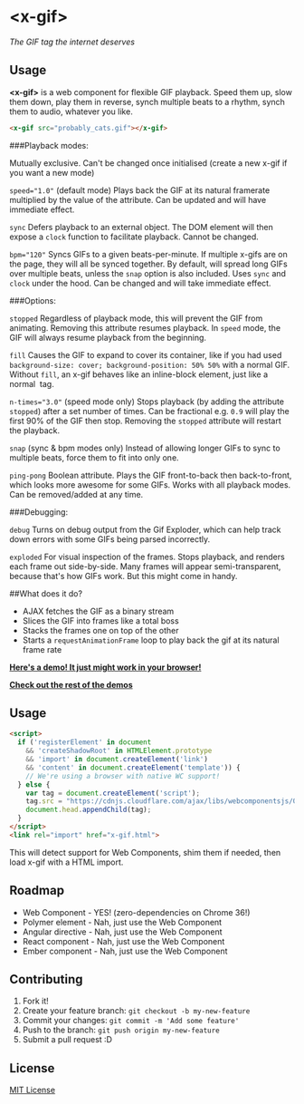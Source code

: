 # &lt;x-gif&gt;

_The GIF tag the internet deserves_

## Usage

**&lt;x-gif&gt;** is a web component for flexible GIF playback. Speed them up, slow them down, play them in reverse, synch multiple beats to a rhythm, synch them to audio, whatever you like.

```html
<x-gif src="probably_cats.gif"></x-gif>
```

###Playback modes:

Mutually exclusive. Can't be changed once initialised (create a new x-gif if you want a new mode)

`speed="1.0"` (default mode)
Plays back the GIF at its natural framerate multiplied by the value of the attribute. Can be updated and will have immediate effect.

`sync`
Defers playback to an external object. The DOM element will then expose a `clock` function to facilitate playback. Cannot be changed.

`bpm="120"`
Syncs GIFs to a given beats-per-minute. If multiple x-gifs are on the page, they will all be synced together. By default, will spread long GIFs over multiple beats, unless the `snap` option is also included. Uses `sync` and `clock` under the hood. Can be changed and will take immediate effect.

###Options:

`stopped`
Regardless of playback mode, this will prevent the GIF from animating. Removing this attribute resumes playback. In `speed` mode, the GIF will always resume playback from the beginning.

`fill`
Causes the GIF to expand to cover its container, like if you had used `background-size: cover; background-position: 50% 50%` with a normal GIF. Without `fill`, an x-gif behaves like an inline-block element, just like a normal <img> tag.

`n-times="3.0"` (speed mode only)
Stops playback (by adding the attribute `stopped`) after a set number of times. Can be fractional e.g. `0.9` will play the first 90% of the GIF then stop. Removing the `stopped` attribute will restart the playback.

`snap` (sync & bpm modes only)
Instead of allowing longer GIFs to sync to multiple beats, force them to fit into only one.

`ping-pong`
Boolean attribute. Plays the GIF front-to-back then back-to-front, which looks more awesome for some GIFs. Works with all playback modes. Can be removed/added at any time.

###Debugging:

`debug`
Turns on debug output from the Gif Exploder, which can help track down errors with some GIFs being parsed incorrectly.

`exploded`
For visual inspection of the frames. Stops playback, and renders each frame out side-by-side. Many frames will appear semi-transparent, because that's how GIFs work. But this might come in handy.

##What does it do?

* AJAX fetches the GIF as a binary stream
* Slices the GIF into frames like a total boss
* Stacks the frames one on top of the other
* Starts a `requestAnimationFrame` loop to play back the gif at its natural frame rate

**[Here's a demo! It just might work in your browser!](http://geelen.github.io/x-gif)**

**[Check out the rest of the demos](http://geelen.github.io/x-gif)**

## Usage

```html
<script>
  if ('registerElement' in document
    && 'createShadowRoot' in HTMLElement.prototype
    && 'import' in document.createElement('link')
    && 'content' in document.createElement('template')) {
    // We're using a browser with native WC support!
  } else {
    var tag = document.createElement('script');
    tag.src = "https://cdnjs.cloudflare.com/ajax/libs/webcomponentsjs/0.7.22/webcomponents.min.js";
    document.head.appendChild(tag);
  }
</script>
<link rel="import" href="x-gif.html">
```

This will detect support for Web Components, shim them if needed, then load x-gif with a HTML import.

## Roadmap

* Web Component - YES! (zero-dependencies on Chrome 36!)
* Polymer element - Nah, just use the Web Component
* Angular directive - Nah, just use the Web Component
* React component - Nah, just use the Web Component
* Ember component - Nah, just use the Web Component

## Contributing

1. Fork it!
2. Create your feature branch: `git checkout -b my-new-feature`
3. Commit your changes: `git commit -m 'Add some feature'`
4. Push to the branch: `git push origin my-new-feature`
5. Submit a pull request :D

## License

[MIT License](http://opensource.org/licenses/MIT)
